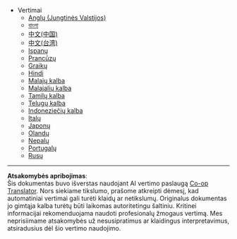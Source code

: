 <!--
CO_OP_TRANSLATOR_METADATA:
{
  "original_hash": "3bd2f51ecf4ac9b39277cba748943793",
  "translation_date": "2025-08-28T11:47:52+00:00",
  "source_file": "docs/_navbar.md",
  "language_code": "lt"
}
-->
- Vertimai
  - [Anglų (Jungtinės Valstijos)](../../../docs/README)
  - [বাংলা](../../../docs/README.bn)
  - [中文(中国)](../../../docs/README.zh-cn)
  - [中文(台湾)](../../../docs/README.zh-tw)
  - [Ispanų](../../../docs/README.es)
  - [Prancūzų](../../../docs/README.fr)
  - [Graikų](../../../docs/README.el)
  - [Hindi](../../../docs/README.hi)
  - [Malajų kalba](../../../docs/README.ms)
  - [Malajalių kalba](../../../docs/README.ml)
  - [Tamilų kalba](../../../docs/README.ta)
  - [Telugų kalba](../../../docs/README.te)
  - [Indoneziečių kalba](../../../docs/README.id)
  - [Italų](../../../docs/README.it)
  - [Japonų](../../../docs/README.ja)
  - [Olandų](../../../docs/README.nl)
  - [Nepalų](../../../docs/README.np)
  - [Portugalų](../../../docs/README.pt)
  - [Rusų](../../../docs/README.ru)

---

**Atsakomybės apribojimas**:  
Šis dokumentas buvo išverstas naudojant AI vertimo paslaugą [Co-op Translator](https://github.com/Azure/co-op-translator). Nors siekiame tikslumo, prašome atkreipti dėmesį, kad automatiniai vertimai gali turėti klaidų ar netikslumų. Originalus dokumentas jo gimtąja kalba turėtų būti laikomas autoritetingu šaltiniu. Kritinei informacijai rekomenduojama naudoti profesionalų žmogaus vertimą. Mes neprisiimame atsakomybės už nesusipratimus ar klaidingus interpretavimus, atsiradusius dėl šio vertimo naudojimo.